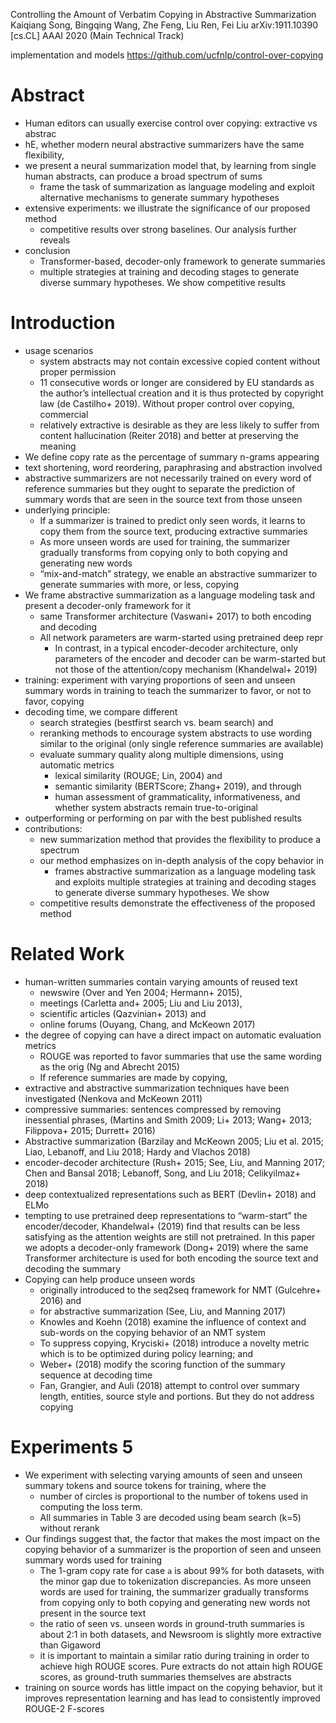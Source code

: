 Controlling the Amount of Verbatim Copying in Abstractive Summarization
Kaiqiang Song, Bingqing Wang, Zhe Feng, Liu Ren, Fei Liu
arXiv:1911.10390 [cs.CL]	AAAI 2020 (Main Technical Track)

implementation and models https://github.com/ucfnlp/control-over-copying

# Abstract

* Human editors can usually exercise control over copying: extractive vs abstrac
* hE, whether modern neural abstractive summarizers have the same flexibility,
* we present a neural summarization model that, by
  learning from single human abstracts, can produce a broad spectrum of sums
  * frame the task of summarization as language modeling and exploit
    alternative mechanisms to generate summary hypotheses
* extensive experiments: we illustrate the significance of our proposed method
  * competitive results over strong baselines. Our analysis further reveals
* conclusion
  * Transformer-based, decoder-only framework to generate summaries
  * multiple strategies at training and decoding stages to generate diverse
    summary hypotheses. We show competitive results

# Introduction

* usage scenarios
  * system abstracts may not contain excessive copied content without proper
    permission
  * 11 consecutive words or longer are considered by EU standards as the
    author’s intellectual creation and it is thus protected by copyright law
    (de Castilho+ 2019). Without proper control over copying, commercial
  * relatively extractive is desirable as they are less likely to suffer from
    content hallucination (Reiter 2018) and better at preserving the meaning
* We define copy rate as the percentage of summary n-grams appearing
* text shortening, word reordering, paraphrasing and abstraction involved
* abstractive summarizers are not necessarily trained on every word of reference
  summaries but they ought to separate the prediction of summary words that are
  seen in the source text from those unseen
* underlying principle:
  * If a summarizer is trained to predict only seen words, it learns to copy
    them from the source text, producing extractive summaries
  * As more unseen words are used for training, the summarizer gradually
    transforms from copying only to both copying and generating new words
  * “mix-and-match” strategy, we enable an abstractive summarizer to generate
    summaries with more, or less, copying
* We frame abstractive summarization as a language modeling task and present a
  decoder-only framework for it
  * same Transformer architecture (Vaswani+ 2017) to both encoding and decoding
  * All network parameters are warm-started using pretrained deep repr
    * In contrast, in a typical encoder-decoder architecture, only parameters of
      the encoder and decoder can be warm-started but not those of the
      attention/copy mechanism (Khandelwal+ 2019)
* training: experiment with varying proportions of seen and unseen summary words
  in training to teach the summarizer to favor, or not to favor, copying
* decoding time, we compare different
  * search strategies (bestfirst search vs. beam search) and
  * reranking methods to encourage system abstracts to use wording similar to
    the original (only single reference summaries are available)
  * evaluate summary quality along multiple dimensions, using automatic metrics
    * lexical similarity (ROUGE; Lin, 2004) and
    * semantic similarity (BERTScore; Zhang+ 2019), and through
    * human assessment of grammaticality, informativeness, and whether system
      abstracts remain true-to-original
* outperforming or performing on par with the best published results
* contributions:
  * new summarization method that provides the flexibility to produce a spectrum
  * our method emphasizes on in-depth analysis of the copy behavior in
    * frames abstractive summarization as a language modeling task and exploits
      multiple strategies at training and decoding stages to generate diverse
      summary hypotheses. We show
  * competitive results demonstrate the effectiveness of the proposed method

# Related Work

* human-written summaries contain varying amounts of reused text
  * newswire (Over and Yen 2004; Hermann+ 2015),
  * meetings (Carletta and+ 2005; Liu and Liu 2013),
  * scientific articles (Qazvinian+ 2013) and
  * online forums (Ouyang, Chang, and McKeown 2017)
* the degree of copying can have a direct impact on automatic evaluation metrics
  * ROUGE was reported to favor summaries that use the same wording as the orig
    (Ng and Abrecht 2015)
  * If reference summaries are made by copying,
* extractive and abstractive summarization techniques have been investigated
  (Nenkova and McKeown 2011)
* compressive summaries: sentences compressed by removing inessential phrases,
  (Martins and Smith 2009; Li+ 2013; Wang+ 2013; Filippova+ 2015; Durrett+ 2016)
* Abstractive summarization (Barzilay and McKeown 2005; Liu et al. 2015;
  Liao, Lebanoff, and Liu 2018; Hardy and Vlachos 2018)
* encoder-decoder architecture (Rush+ 2015; See, Liu, and Manning 2017; Chen and
  Bansal 2018; Lebanoff, Song, and Liu 2018; Celikyilmaz+ 2018)
* deep contextualized representations such as BERT (Devlin+ 2018) and ELMo
* tempting to use pretrained deep representations to “warm-start” the
  encoder/decoder, Khandelwal+ (2019) find that results can be less satisfying
  as the attention weights are still not pretrained. In this paper we adopts a
  decoder-only framework (Dong+ 2019) where the same Transformer architecture is
  used for both encoding the source text and decoding the summary
* Copying can help produce unseen words
  * originally introduced to the seq2seq framework for NMT (Gulcehre+ 2016) and
  * for abstractive summarization (See, Liu, and Manning 2017)
  * Knowles and Koehn (2018) examine the influence of context and sub-words on
    the copying behavior of an NMT system
  * To suppress copying, Kryciski+ (2018) introduce a novelty metric which is to
    be optimized during policy learning; and
  * Weber+ (2018) modify the scoring function of the summary sequence at
    decoding time
  * Fan, Grangier, and Auli (2018) attempt to control over summary length,
    entities, source style and portions. But they do not address copying

# Experiments 5

* We experiment with selecting varying amounts of seen and unseen summary tokens
  and source tokens for training, where the
  * number of circles is proportional to the number of tokens used in computing
    the loss term.
  * All summaries in Table 3 are decoded using beam search (k=5) without rerank
* Our findings suggest that,
  the factor that makes the most impact on the copying behavior of a summarizer
  is the proportion of seen and unseen summary words used for training
  * The 1-gram copy rate for case `a` is about 99% for both datasets, with the
    minor gap due to tokenization discrepancies. As more unseen words are used
    for training, the summarizer gradually transforms from copying only to both
    copying and generating new words not present in the source text
  * the ratio of seen vs. unseen words in ground-truth summaries is
    about 2:1 in both datasets, and
    Newsroom is slightly more extractive than Gigaword
  * it is important to maintain a similar ratio during training in order to
    achieve high ROUGE scores. Pure extracts do not attain high ROUGE scores, as
    ground-truth summaries themselves are abstracts
* training on source words has little impact on the copying behavior, but it
  improves representation learning and has lead to
  consistently improved ROUGE-2 F-scores
